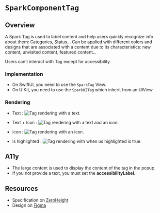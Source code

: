 # ``SparkComponentTag``

## Overview

A Spark Tag is used to label content and help users quickly recognize info
about them: Categories, Status...
Can be applied with different colors and designs that are associated
with a content due to its characteristics: new content, unvisited content,
featured content...

Users can’t interact with Tag except for accessibility.

### Implementation

- On SwiftUI, you need to use the ``SparkTag`` View.
- On UIKit, you need to use the ``SparkUITag`` which inherit from an UIView.

### Rendering

- Text :
![Tag rendering with a text.](component_with_text.png)

- Text + Icon :
![Tag rendering with a text and an icon.](component_with_text_and_icon.png)

- Icon : 
![Tag rendering with an icon.](component_with_icon.png)

- Is highlighted : 
![Tag rendering with when us highlighted is true.](component_with_is_highlighted.png)

## A11y

- The large content is used to display the content of the tag in the popup.
- If you not provide a text, you must set the **accessibilityLabel**.

## Resources

- Specification on [ZeroHeight](https://zeroheight.com/1186e1705/p/295e88-tag)
- Design on [Figma](https://www.figma.com/design/0QchRdipAVuvVoDfTjLrgQ/Spark-Component-Specs?node-id=631-15420)
